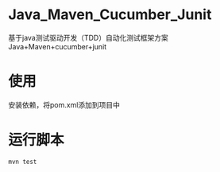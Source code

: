# Java_Maven_Cucumber_Junit

基于java测试驱动开发（TDD）自动化测试框架方案 Java+Maven+cucumber+junit 

# 使用

安装依赖，将pom.xml添加到项目中

# 运行脚本

```
mvn test
```
